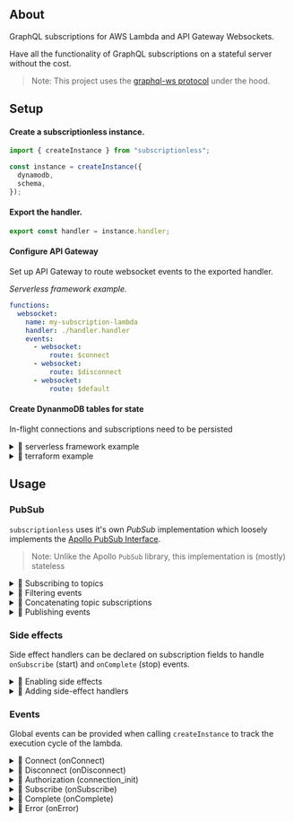 ## About

GraphQL subscriptions for AWS Lambda and API Gateway Websockets.

Have all the functionality of GraphQL subscriptions on a stateful server without the cost.

> Note: This project uses the [graphql-ws protocol](https://github.com/enisdenjo/graphql-ws) under the hood.

## Setup

#### Create a subscriptionless instance.

```ts
import { createInstance } from "subscriptionless";

const instance = createInstance({
  dynamodb,
  schema,
});
```

#### Export the handler.

```ts
export const handler = instance.handler;
```

#### Configure API Gateway

Set up API Gateway to route websocket events to the exported handler.

_Serverless framework example._

```yaml
functions:
  websocket:
    name: my-subscription-lambda
    handler: ./handler.handler
    events:
      - websocket:
          route: $connect
      - websocket:
          route: $disconnect
      - websocket:
          route: $default
```

</details>

#### Create DynanmoDB tables for state

In-flight connections and subscriptions need to be persisted

<details>
  
<summary>💾 serverless framework example</summary>

```yaml
resources:
  Resources:
    # Table for tracking connections
    connectionsTable:
      Type: AWS::DynamoDB::Table
      Properties:
        TableName: ${self:provider.environment.CONNECTIONS_TABLE}
        AttributeDefinitions:
          - AttributeName: id
            AttributeType: S
        KeySchema:
          - AttributeName: id
            KeyType: HASH
        ProvisionedThroughput:
          ReadCapacityUnits: 1
          WriteCapacityUnits: 1
    # Table for tracking subscriptions
    subscriptionsTable:
      Type: AWS::DynamoDB::Table
      Properties:
        TableName: ${self:provider.environment.SUBSCRIPTIONS_TABLE}
        AttributeDefinitions:
          - AttributeName: id
            AttributeType: S
          - AttributeName: topic
            AttributeType: S
          - AttributeName: connectionId
            AttributeType: S
        KeySchema:
          - AttributeName: id
            KeyType: HASH
          - AttributeName: topic
            KeyType: RANGE
        GlobalSecondaryIndexes:
          - IndexName: ConnectionIndex
            KeySchema:
              - AttributeName: connectionId
                KeyType: HASH
            Projection:
              ProjectionType: ALL
            ProvisionedThroughput:
              ReadCapacityUnits: 1
              WriteCapacityUnits: 1
          - IndexName: TopicIndex
            KeySchema:
              - AttributeName: topic
                KeyType: HASH
            Projection:
              ProjectionType: ALL
            ProvisionedThroughput:
              ReadCapacityUnits: 1
              WriteCapacityUnits: 1
        ProvisionedThroughput:
          ReadCapacityUnits: 1
          WriteCapacityUnits: 1
```

</details>

<details>
  
<summary>💾 terraform example</summary>

```tf
resource "aws_dynamodb_table" "connections-table" {
  name           = "subscriptionless_connections"
  billing_mode   = "PROVISIONED"
  read_capacity  = 1
  write_capacity = 1
  hash_key = "id"

  attribute {
    name = "id"
    type = "S"
  }
}

resource "aws_dynamodb_table" "subscriptions-table" {
  name           = "subscriptionless_subscriptions"
  billing_mode   = "PROVISIONED"
  read_capacity  = 1
  write_capacity = 1
  hash_key = "id"
  range_key = "topic"

  attribute {
    name = "id"
    type = "S"
  }

  attribute {
    name = "topic"
    type = "S"
  }

  attribute {
    name = "connectionId"
    type = "S"
  }

  global_secondary_index {
    name               = "ConnectionIndex"
    hash_key           = "connectionId"
    write_capacity     = 1
    read_capacity      = 1
    projection_type    = "ALL"
  }

  global_secondary_index {
    name               = "TopicIndex"
    hash_key           = "topic"
    write_capacity     = 1
    read_capacity      = 1
    projection_type    = "ALL"
  }
}
```

</details>

## Usage

### PubSub

`subscriptionless` uses it's own _PubSub_ implementation which loosely implements the [Apollo PubSub Interface](https://github.com/apollographql/graphql-subscriptions#pubsub-implementations).

> Note: Unlike the Apollo `PubSub` library, this implementation is (mostly) stateless

<details>
  
<summary>📖 Subscribing to topics</summary>

Use the `subscribe` function to associate incoming subscriptions with a topic.

```ts
import { subscribe } from 'subscriptionless/subscribe';

export const resolver = {
  Subscribe: {
    mySubscription: {
      resolve: (event, args, context) => {/* ... */}
      subscribe: subscribe('MY_TOPIC'),
    }
  }
}
```

</details>

<details>
  
<summary>📖 Filtering events</summary>

Wrap any `subscribe` function call in a `withFilter` to provide filter conditions.

> Note: If a function is provided, it will be called **on subscription start** and must return a serializable object.

```ts
import { withFilter, subscribe } from "subscriptionless/subscribe";

// Subscription agnostic filter
withFilter(subscribe("MY_TOPIC"), {
  attr1: "`attr1` must have this value",
  attr2: {
    attr3: "Nested attributes work fine",
  },
});

// Subscription specific filter
withFilter(subscribe("MY_TOPIC"), (root, args, context, info) => ({
  userId: args.userId,
}));
```

</details>

<details>
  
<summary>📖 Concatenating topic subscriptions</summary>

Join multiple topic subscriptions together using `concat`.

```tsx
import { concat, subscribe } from "subscriptionless/subscribe";

concat(subscribe("TOPIC_1"), subscribe("TOPIC_2"));
```

</details>

<details>
  
<summary>📖 Publishing events</summary>

Use the `publish` on your subscriptionless instance to publish events to active subscriptions.

```tsx
instance.publish({
  type: "MY_TOPIC",
  payload: "HELLO",
});
```

Events can come from many sources

```tsx
// SNS Event
export const snsHandler = (event) =>
  Promise.all(
    event.Records.map((r) =>
      instance.publish({
        topic: r.Sns.TopicArn.substring(r.Sns.TopicArn.lastIndexOf(":") + 1), // Get topic name (e.g. "MY_TOPIC")
        payload: JSON.parse(r.Sns.Message),
      })
    )
  );

// Manual Invocation
export const invocationHandler = (payload) =>
  instance.publish({ topic: "MY_TOPIC", payload });
```

</details>

### Side effects

Side effect handlers can be declared on subscription fields to handle `onSubscribe` (start) and `onComplete` (stop) events.

<details>
  
<summary>📖 Enabling side effects</summary>

For `onSubscribe` and `onComplete` side effects to work, resolvers must first be passed to `prepareResolvers` prior to schema construction.

```ts
import { prepareResolvers } from "subscriptionless/subscribe";

const schema = makeExecutableSchema({
  typedefs,
  resolvers: prepareResolvers(resolvers),
});
```

</details>

<details>
  
<summary>📖 Adding side-effect handlers</summary>

```ts
export const resolver = {
  Subscribe: {
    mySubscription: {
      resolve: (event, args, context) => {
        /* ... */
      },
      subscribe: subscribe("MY_TOPIC"),
      onSubscribe: (root, args) => {
        /* Do something on subscription start */
      },
      onComplete: (root, args) => {
        /* Do something on subscription stop */
      },
    },
  },
};
```

</details>

### Events

Global events can be provided when calling `createInstance` to track the execution cycle of the lambda.

<details>
  
<summary>📖 Connect (onConnect)</summary>

Called when a websocket connection is first established.

```ts
const instance = createInstance({
  /* ... */
  onConnect: ({ event }) => {
    /* */
  },
});
```

</details>

<details>
  
<summary>📖 Disconnect (onDisconnect)</summary>

Called when a websocket connection is disconnected.

```ts
const instance = createInstance({
  /* ... */
  onDisconnect: ({ event }) => {
    /* */
  },
});
```

</details>

<details>
  
<summary>📖 Authorization (connection_init)</summary>

`onConnectionInit` can be used to verify the `connection_init` payload prior to persistence.

> **Note:** Any sensitive data in the incoming message should be removed at this stage.

```ts
const instance = createInstance({
  /* ... */
  onConnectionInit: ({ message }) => {
    const token = message.payload.token;

    if (!myValidation(token)) {
      throw Error("Token validation failed");
    }

    // Prevent sensitive data from being written to DB
    return {
      ...message.payload,
      token: undefined,
    };
  },
});
```

</details>

<details>
  
<summary>📖 Subscribe (onSubscribe)</summary>

#### Subscribe (onSubscribe)

Called when any subscription message is received.

```ts
const instance = createInstance({
  /* ... */
  onSubscribe: ({ event, message }) => {
    /* */
  },
});
```

</details>

<details>
  
<summary>📖 Complete (onComplete)</summary>

Called when any complete message is received.

```ts
const instance = createInstance({
  /* ... */
  onComplete: ({ event, message }) => {
    /* */
  },
});
```

</details>

<details>
  
<summary>📖 Error (onError)</summary>

Called when any error is encountered

```ts
const instance = createInstance({
  /* ... */
  onError: (error, context) => {
    /* */
  },
});
```

</details>
